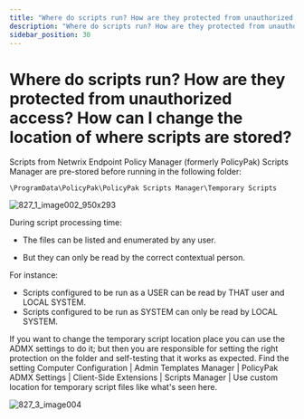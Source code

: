 ```yaml
---
title: "Where do scripts run? How are they protected from unauthorized access? How can I change the location of where scripts are stored?"
description: "Where do scripts run? How are they protected from unauthorized access? How can I change the location of where scripts are stored?"
sidebar_position: 30
---
```


# Where do scripts run? How are they protected from unauthorized access? How can I change the location of where scripts are stored?

Scripts from Netwrix Endpoint Policy Manager (formerly PolicyPak) Scripts Manager are pre-stored
before running in the following folder:

`\ProgramData\PolicyPak\PolicyPak Scripts Manager\Temporary Scripts`

![827_1_image002_950x293](/images/endpointpolicymanager/scriptstriggers/827_1_image002_950x293.webp)

During script processing time:

- The files can be listed and enumerated by any user.

- But they can only be read by the correct contextual person.

For instance:

- Scripts configured to be run as a USER can be read by THAT user and LOCAL SYSTEM.
- Scripts configured to be run as SYSTEM can only be read by LOCAL SYSTEM.

If you want to change the temporary script location place you can use the ADMX settings to do it;
but then you are responsible for setting the right protection on the folder and self-testing that it
works as expected.
Find the setting Computer Configuration | Admin Templates Manager | PolicyPak ADMX Settings |
Client-Side Extensions | Scripts Manager | Use custom location for temporary script files like
what's seen here.

![827_3_image004](/images/endpointpolicymanager/scriptstriggers/827_3_image004.webp)
